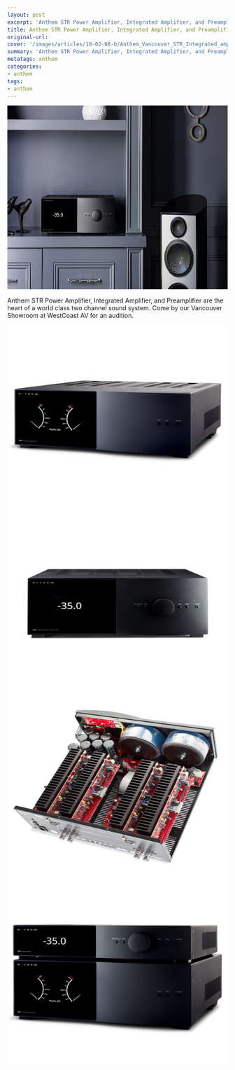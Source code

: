 ```yaml
---
layout: post
excerpt: 'Anthem STR Power Amplifier, Integrated Amplifier, and Preamplifier'
title: Anthem STR Power Amplifier, Integrated Amplifier, and Preamplifier
original-url:
cover: '/images/articles/18-02-08-b/Anthem_Vancouver_STR_Integrated_amp_Persona_Speaker_Lifestyle.jpg'
summary: 'Anthem STR Power Amplifier, Integrated Amplifier, and Preamplifier'
metatags: anthem
categories:
- anthem
tags:
- anthem
---
```

<div class="post-body entry-content" id="post-body-4174872115541856377" itemprop="description articleBody">
	<div style="text-align: left;">
		<img alt="" width="630" height="420" src="/images/articles/18-02-08-b/Anthem_Vancouver_STR_Integrated_amp_Persona_Speaker_Lifestyle.jpg" />
		<p>Anthem STR Power Amplifier, Integrated Amplifier, and Preamplifier are the heart of a world class two channel sound system.  Come by our Vancouver Showroom at WestCoast AV for an audition.</p>
	</p>
	<img alt="" width="630" height="420" src="/images/articles/18-02-08-b/Vancouver_Anthem_Power_Amplifier.jpg" />
	<img alt="" width="630" height="420" src="/images/articles/18-02-08-b/Vancouver_Anthem_STR_Integrated_Amplifier.jpg" />
	<img alt="" width="630" height="420" src="/images/articles/18-02-08-b/Vancouver_Anthem_STR_Power_Amplifier_Westcoast.jpg" />
	<img alt="" width="630" height="420" src="/images/articles/18-02-08-b/Vancouver_WestCoast_STR_amplifier_pre_amp.jpg" />
</div>
</div>